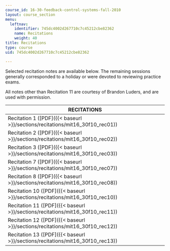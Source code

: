 ```yaml
---
course_id: 16-30-feedback-control-systems-fall-2010
layout: course_section
menu:
  leftnav:
    identifier: 745dc4002d267710c7c45212cbe82362
    name: Recitations
    weight: 40
title: Recitations
type: course
uid: 745dc4002d267710c7c45212cbe82362

---
```


Selected recitation notes are available below. The remaining sessions generally corresponded to a holiday or were devoted to reviewing practice exams.

All notes other than Recitation 11 are courtesy of Brandon Luders, and are used with permission.

| RECITATIONS |
| --- |
| Recitation 1 ([PDF]({{< baseurl >}}/sections/recitations/mit16_30f10_rec01)) |
| Recitation 2 ([PDF]({{< baseurl >}}/sections/recitations/mit16_30f10_rec02)) |
| Recitation 3 ([PDF]({{< baseurl >}}/sections/recitations/mit16_30f10_rec03)) |
| Recitation 7 ([PDF]({{< baseurl >}}/sections/recitations/mit16_30f10_rec07)) |
| Recitation 8 ([PDF]({{< baseurl >}}/sections/recitations/mit16_30f10_rec08)) |
| Recitation 10 ([PDF]({{< baseurl >}}/sections/recitations/mit16_30f10_rec10)) |
| Recitation 11 ([PDF]({{< baseurl >}}/sections/recitations/mit16_30f10_rec11)) |
| Recitation 12 ([PDF]({{< baseurl >}}/sections/recitations/mit16_30f10_rec12)) |
| Recitation 13 ([PDF]({{< baseurl >}}/sections/recitations/mit16_30f10_rec13))